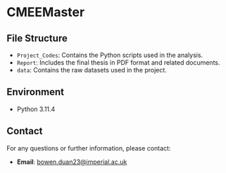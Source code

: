 # CMEEMaster



## File Structure
- `Project_Codes`: Contains the Python scripts used in the analysis.
- `Report`: Includes the final thesis in PDF format and related documents.
- `data`: Contains the raw datasets used in the project.

## Environment
- Python 3.11.4

## Contact
For any questions or further information, please contact:
- **Email**: bowen.duan23@imperial.ac.uk
